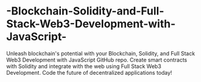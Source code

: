 # -Blockchain-Solidity-and-Full-Stack-Web3-Development-with-JavaScript-
Unleash blockchain's potential with your Blockchain, Solidity, and Full Stack Web3 Development with JavaScript GitHub repo. Create smart contracts with Solidity and integrate with the web using Full Stack Web3 Development. Code the future of decentralized applications today!
